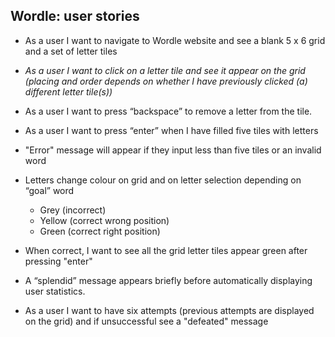 ## Wordle: user stories

- As a user I want to navigate to Wordle website and see a blank 5 x 6 grid and a set of letter tiles

- *As a user I want to click on a letter tile and see it appear on the grid (placing and order depends on whether I have previously clicked (a) different letter tile(s))*

- As a user I want to press “backspace” to remove a letter from the tile.

- As a user I want to press “enter” when I have filled five tiles with letters

- "Error" message will appear if they input less than five tiles or an invalid word

- Letters change colour on grid and on letter selection depending on “goal” word
    - Grey (incorrect)  
    - Yellow (correct wrong position) 
    - Green (correct right position) 

- When correct, I want to see all the grid letter tiles appear green after pressing "enter"

- A “splendid” message appears briefly before automatically displaying user statistics.

- As a user I want to have six attempts (previous attempts are displayed on the grid) and if unsuccessful see a "defeated" message 
